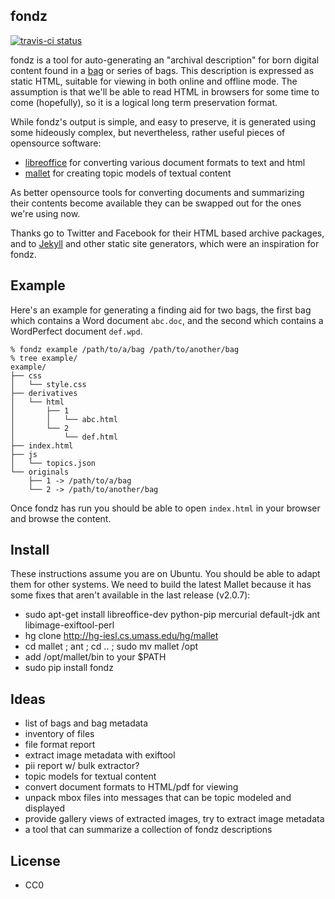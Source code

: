 fondz 
-----

[![travis-ci status](https://travis-ci.org/edsu/fondz.png)](http://travis-ci.org/edsu/fondz)

fondz is a tool for auto-generating an "archival description" for born
digital content found in a [bag](http://en.wikipedia.org/wiki/BagIt) or series 
of bags. This description is expressed as static HTML, suitable for viewing in 
both online and offline mode. The assumption is that we'll be able to read HTML 
in browsers for some time to come (hopefully), so it is a logical long term
preservation format.

While fondz's output is simple, and easy to preserve, it is generated
using some hideously complex, but nevertheless, rather useful pieces of 
opensource software:

* [libreoffice](http://www.libreoffice.org/) for converting various document formats to text and html
* [mallet](http://mallet.cs.umass.edu/) for creating topic models of textual content

As better opensource tools for converting documents and summarizing their 
contents become available they can be swapped out for the ones we're using 
now.

Thanks go to Twitter and Facebook for their HTML based archive packages, and
to [Jekyll](http://jekyllrb.com/) and other static site generators, which 
were an inspiration for fondz.

Example
-------

Here's an example for generating a finding aid for two bags, the first bag 
which contains a Word document `abc.doc`, and the second which contains a 
WordPerfect document `def.wpd`.

    % fondz example /path/to/a/bag /path/to/another/bag
    % tree example/
    example/
    ├── css
    │   └── style.css
    ├── derivatives
    │   └── html
    │       ├── 1
    │       │   └── abc.html
    │       └── 2
    │           └── def.html
    ├── index.html
    ├── js
    │   └── topics.json
    └── originals
        ├── 1 -> /path/to/a/bag
        └── 2 -> /path/to/another/bag

Once fondz has run you should be able to open `index.html` in your 
browser and browse the content.

Install
-------

These instructions assume you are on Ubuntu. You should be able to adapt them
for other systems. We need to build the latest Mallet because it has some fixes
that aren't available in the last release (v2.0.7):

* sudo apt-get install libreoffice-dev python-pip mercurial default-jdk ant
  libimage-exiftool-perl
* hg clone http://hg-iesl.cs.umass.edu/hg/mallet
* cd mallet ; ant ; cd .. ; sudo mv mallet /opt
* add /opt/mallet/bin to your $PATH
* sudo pip install fondz

Ideas
-----

* list of bags and bag metadata
* inventory of files
* file format report
* extract image metadata with exiftool
* pii report w/ bulk extractor?
* topic models for textual content
* convert document formats to HTML/pdf for viewing
* unpack mbox files into messages that can be topic modeled and displayed
* provide gallery views of extracted images, try to extract image metadata
* a tool that can summarize a collection of fondz descriptions

License
-------

* CC0
